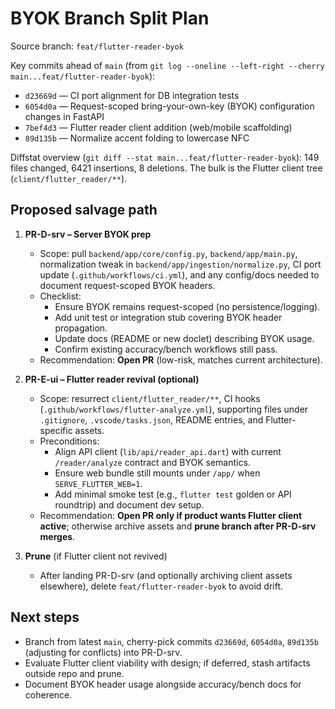 # BYOK Branch Split Plan

Source branch: `feat/flutter-reader-byok`

Key commits ahead of `main` (from `git log --oneline --left-right --cherry main...feat/flutter-reader-byok`):

- `d23669d` — CI port alignment for DB integration tests
- `6054d0a` — Request-scoped bring-your-own-key (BYOK) configuration changes in FastAPI
- `7bef4d3` — Flutter reader client addition (web/mobile scaffolding)
- `89d135b` — Normalize accent folding to lowercase NFC

Diffstat overview (`git diff --stat main...feat/flutter-reader-byok`): 149 files changed, 6421 insertions, 8 deletions. The bulk is the Flutter client tree (`client/flutter_reader/**`).

## Proposed salvage path

1. **PR-D-srv – Server BYOK prep**
   - Scope: pull `backend/app/core/config.py`, `backend/app/main.py`, normalization tweak in `backend/app/ingestion/normalize.py`, CI port update (`.github/workflows/ci.yml`), and any config/docs needed to document request-scoped BYOK headers.
   - Checklist:
     - Ensure BYOK remains request-scoped (no persistence/logging).
     - Add unit test or integration stub covering BYOK header propagation.
     - Update docs (README or new doclet) describing BYOK usage.
     - Confirm existing accuracy/bench workflows still pass.
   - Recommendation: **Open PR** (low-risk, matches current architecture).

2. **PR-E-ui – Flutter reader revival (optional)**
   - Scope: resurrect `client/flutter_reader/**`, CI hooks (`.github/workflows/flutter-analyze.yml`), supporting files under `.gitignore`, `.vscode/tasks.json`, README entries, and Flutter-specific assets.
   - Preconditions:
     - Align API client (`lib/api/reader_api.dart`) with current `/reader/analyze` contract and BYOK semantics.
     - Ensure web bundle still mounts under `/app/` when `SERVE_FLUTTER_WEB=1`.
     - Add minimal smoke test (e.g., `flutter test` golden or API roundtrip) and document dev setup.
   - Recommendation: **Open PR only if product wants Flutter client active**; otherwise archive assets and **prune branch after PR-D-srv merges**.

3. **Prune** (if Flutter client not revived)
   - After landing PR-D-srv (and optionally archiving client assets elsewhere), delete `feat/flutter-reader-byok` to avoid drift.

## Next steps

- Branch from latest `main`, cherry-pick commits `d23669d`, `6054d0a`, `89d135b` (adjusting for conflicts) into PR-D-srv.
- Evaluate Flutter client viability with design; if deferred, stash artifacts outside repo and prune.
- Document BYOK header usage alongside accuracy/bench docs for coherence.
